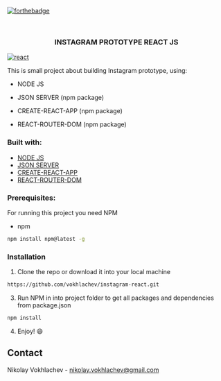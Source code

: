 [![forthebadge](https://forthebadge.com/images/badges/uses-js.svg)](https://en.wikipedia.org/wiki/JavaScript)

<br />
<p align="center">

  <h3 align="center">INSTAGRAM PROTOTYPE REACT JS </h3>
  
  <a href="https://ibb.co/QknY4XW"><img src="https://i.ibb.co/HCYGjXc/react.png" alt="react" border="0"></a>
<br />
 </p>

This is small project about building Instagram prototype, using:

* NODE JS

* JSON SERVER (npm package)

* CREATE-REACT-APP (npm package)

* REACT-ROUTER-DOM (npm package)

### Built with:
* [NODE JS](https://nodejs.org/en/)
* [JSON SERVER](https://www.npmjs.com/package/json-server)
* [CREATE-REACT-APP](https://github.com/facebook/create-react-app)
* [REACT-ROUTER-DOM](https://www.npmjs.com/package/react-router-dom)
### Prerequisites:

For running this project you need NPM

* npm
```sh
npm install npm@latest -g
```

### Installation

1. Clone the repo or download it into your local machine
```sh
https://github.com/vokhlachev/instagram-react.git
```
3. Run NPM in into project folder to get all packages and dependencies from package.json
```sh
npm install 
```
4. Enjoy! :smile:

## Contact

Nikolay Vokhlachev - nikolay.vokhlachev@gmail.com

